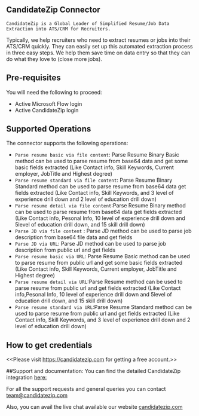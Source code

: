 ## CandidateZip Connector
	CandidateZip is a Global Leader of Simplified Resume/Job Data Extraction into ATS/CRM for Recruiters.
Typically, we help recruiters who need to extract resumes or jobs into their ATS/CRM quickly. They can easily set up this automated extraction process in three easy steps. We help them save time on data entry so that they can do what they love to (close more jobs).  


## Pre-requisites
You will need the following to proceed:
* Active Microsoft Flow login
* Active CandidateZip login


## Supported Operations
The connector supports the following operations:
* `Parse resume basic via file content`: Parse Resume Binary Basic method can be used to parse resume from base64 data and get some basic fields extracted (Like Contact info, Skill Keywords, Current employer, JobTitle and Highest degree)
* `Parse resume standard via file content`: Parse Resume Binary Standard method can be used to parse resume from base64 data get fields extracted (Like Contact info, Skill Keywords, and 3 level of experience drill down and 2 level of education drill down)
* `Parse resume detail via file content`:Parse Resume Binary method can be used to parse resume from base64 data get fields extracted (Like Contact info, Pesonal Info, 10 level of experience drill down and 5level of education drill down, and 15 skill drill down)
* `Parse JD via file content` : Parse JD method can be used to parse job description from base64 file data and get fields
* `Parse JD via URL`: Parse JD method can be used to parse job description from public url and get fields
* `Parse resume basic via URL`: Parse Resume Basic method can be used to parse resume from public url and get some basic fields extracted (Like Contact info, Skill Keywords, Current employer, JobTitle and Highest degree)
* `Parse resume detail via URL`:Parse Resume method can be used to parse resume from public url and get fields extracted (Like Contact info,Pesonal Info, 10 level of experience drill down and 5level of education drill down, and 15 skill drill down)
* `Parse resume standard via URL`:Parse Resume Standard method can be used to parse resume from public url and get fields extracted (Like Contact info, Skill Keywords, and 3 level of experience drill down and 2 level of education drill down)


## How to get credentials
<<Please visit https://candidatezip.com for getting a free account.>> 

##Support and documentation:
You can find the detailed CandidateZip integration [here:](https://www.candidatezip.com/post/how-to-use-candidatezip-on-microsoft-flow)

For all the support requests and general queries you can contact team@candidatezip.com

Also, you can avail the live chat available our website [candidatezip.com](https://candidatezip.com)